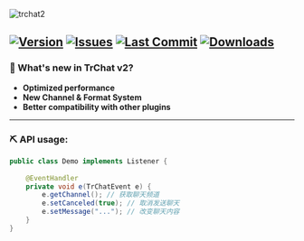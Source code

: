 ![trchat2](https://user-images.githubusercontent.com/34670283/160282372-a048a12c-911a-40da-8dce-a737c9596055.png)

[![Version](https://img.shields.io/github/v/release/TrPlugins/TrChat?logo=VirusTotal&style=for-the-badge)](https://github.com/FlickerProjects/TrChat/releases)
[![Issues](https://img.shields.io/github/issues/TrPlugins/TrChat?logo=StackOverflow&style=for-the-badge)](https://github.com/FlickerProjects/TrChat/issues)
[![Last Commit](https://img.shields.io/github/last-commit/TrPlugins/TrChat?logo=ApacheRocketMQ&style=for-the-badge&color=1e90ff)](https://github.com/FlickerProjects/TrChat/commits/v2)
[![Downloads](https://img.shields.io/github/downloads/TrPlugins/TrChat/total?style=for-the-badge&logo=docusign)](https://github.com/FlickerProjects/TrChat/releases)
---

### 🔔 What's new in TrChat v2?
- **Optimized performance**
- **New Channel & Format System**
- **Better compatibility with other plugins**

---

### ⛏ API usage: 
```java
public class Demo implements Listener {
    
    @EventHandler
    private void e(TrChatEvent e) {
        e.getChannel(); // 获取聊天频道
        e.setCanceled(true); // 取消发送聊天
        e.setMessage("..."); // 改变聊天内容
    }   
}
```
